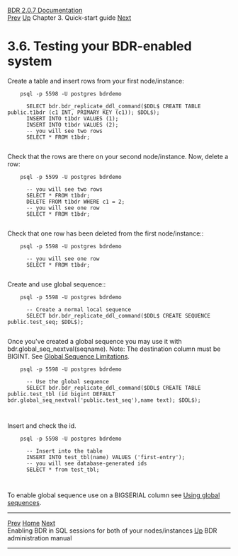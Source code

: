   [BDR 2.0.7 Documentation](README.md)                                                                                                                                                   
  [Prev](quickstart-enabling.md "Enabling BDR in SQL sessions for both of your nodes/instances")   [Up](quickstart.md)    Chapter 3. Quick-start guide    [Next](manual.md "BDR administration manual")  


# 3.6. Testing your BDR-enabled system

Create a table and insert rows from your first node/instance:

``` PROGRAMLISTING
    psql -p 5598 -U postgres bdrdemo

      SELECT bdr.bdr_replicate_ddl_command($DDL$ CREATE TABLE public.t1bdr (c1 INT, PRIMARY KEY (c1)); $DDL$);
      INSERT INTO t1bdr VALUES (1);
      INSERT INTO t1bdr VALUES (2);
      -- you will see two rows
      SELECT * FROM t1bdr;
    
```

Check that the rows are there on your second node/instance. Now, delete
a row:

``` PROGRAMLISTING
    psql -p 5599 -U postgres bdrdemo

      -- you will see two rows
      SELECT * FROM t1bdr;
      DELETE FROM t1bdr WHERE c1 = 2;
      -- you will see one row
      SELECT * FROM t1bdr;
    
```

Check that one row has been deleted from the first node/instance::

``` PROGRAMLISTING
    psql -p 5598 -U postgres bdrdemo

      -- you will see one row
      SELECT * FROM t1bdr;
    
```

Create and use global sequence::

``` PROGRAMLISTING
    psql -p 5598 -U postgres bdrdemo

      -- Create a normal local sequence
      SELECT bdr.bdr_replicate_ddl_command($DDL$ CREATE SEQUENCE public.test_seq; $DDL$);
    
```

Once you\'ve created a global sequence you may use it with
bdr.global_seq_nextval(seqname). Note: The destination column must be
BIGINT. See [Global Sequence
Limitations](global-sequence-limitations.md).

``` PROGRAMLISTING
    psql -p 5598 -U postgres bdrdemo

      -- Use the global sequence
      SELECT bdr.bdr_replicate_ddl_command($DDL$ CREATE TABLE public.test_tbl (id bigint DEFAULT bdr.global_seq_nextval('public.test_seq'),name text); $DDL$);
   
    
```

Insert and check the id.

``` PROGRAMLISTING
    psql -p 5598 -U postgres bdrdemo

      -- Insert into the table
      INSERT INTO test_tbl(name) VALUES ('first-entry');
      -- you will see database-generated ids
      SELECT * from test_tbl;
 
    
```

To enable global sequence use on a BIGSERIAL column see [Using global
sequences](global-sequence-usage.md).



  --------------------------------------------------------------- -------------------------------------- ------------------------------------
  [Prev](quickstart-enabling.md)                   [Home](README.md)      [Next](manual.md)  
  Enabling BDR in SQL sessions for both of your nodes/instances    [Up](quickstart.md)             BDR administration manual
  --------------------------------------------------------------- -------------------------------------- ------------------------------------
